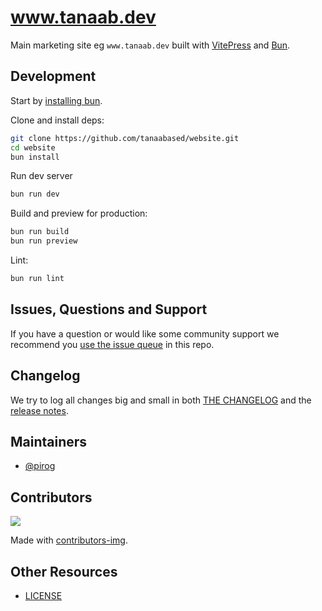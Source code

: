 # www.tanaab.dev

Main marketing site eg `www.tanaab.dev` built with [VitePress](https://vitepress.dev) and [Bun](https://bun.sh).

## Development

Start by [installing bun](https://bun.sh/).

Clone and install deps:

```bash
git clone https://github.com/tanaabased/website.git
cd website
bun install
```

Run dev server

```bash
bun run dev
```

Build and preview for production:

```bash
bun run build
bun run preview
```

Lint:

```bash
bun run lint
```

## Issues, Questions and Support

If you have a question or would like some community support we recommend you [use the issue queue](https://github.com/tanaabased/website/issues/new/choose) in this repo.

## Changelog

We try to log all changes big and small in both [THE CHANGELOG](https://github.com/tanaabased/website/blob/main/CHANGELOG.md) and the [release notes](https://github.com/tanaabased/website/releases).

## Maintainers

- [@pirog](https://github.com/pirog)

## Contributors

<a href="https://github.com/tanaabased/website/graphs/contributors">
  <img src="https://contrib.rocks/image?repo=tanaabased/website" />
</a>

Made with [contributors-img](https://contrib.rocks).

## Other Resources

- [LICENSE](/LICENSE)
